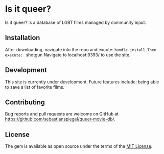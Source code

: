 # Is it queer?

Is it queer? is a database of LGBT films managed by community input.

## Installation

After downloading, navigate into the repo and excute:
    ``` bundle install
Then execute: 
    ``` shotgun
Navigate to localhost:9393/ to use the site.

## Development 

This site is currently under development. Future features include: being able to save a list of favorite films. 

## Contributing

Bug reports and pull requests are welcome on GitHub at https://github.com/sebastianspiegel/queer-movie-db/. 

## License

The gem is available as open source under the terms of the [MIT License](https://opensource.org/licenses/MIT).
